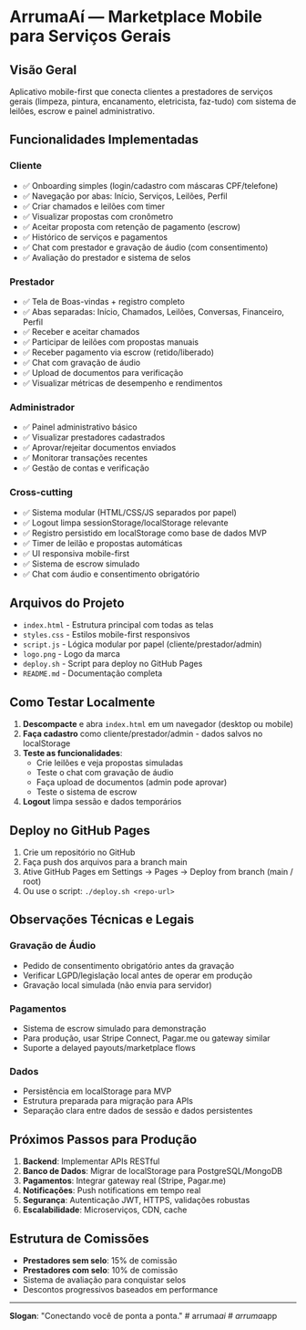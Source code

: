 # ArrumaAí — Marketplace Mobile para Serviços Gerais

## Visão Geral
Aplicativo mobile-first que conecta clientes a prestadores de serviços gerais (limpeza, pintura, encanamento, eletricista, faz-tudo) com sistema de leilões, escrow e painel administrativo.

## Funcionalidades Implementadas

### Cliente
- ✅ Onboarding simples (login/cadastro com máscaras CPF/telefone)
- ✅ Navegação por abas: Início, Serviços, Leilões, Perfil
- ✅ Criar chamados e leilões com timer
- ✅ Visualizar propostas com cronômetro
- ✅ Aceitar proposta com retenção de pagamento (escrow)
- ✅ Histórico de serviços e pagamentos
- ✅ Chat com prestador e gravação de áudio (com consentimento)
- ✅ Avaliação do prestador e sistema de selos

### Prestador
- ✅ Tela de Boas-vindas + registro completo
- ✅ Abas separadas: Início, Chamados, Leilões, Conversas, Financeiro, Perfil
- ✅ Receber e aceitar chamados
- ✅ Participar de leilões com propostas manuais
- ✅ Receber pagamento via escrow (retido/liberado)
- ✅ Chat com gravação de áudio
- ✅ Upload de documentos para verificação
- ✅ Visualizar métricas de desempenho e rendimentos

### Administrador
- ✅ Painel administrativo básico
- ✅ Visualizar prestadores cadastrados
- ✅ Aprovar/rejeitar documentos enviados
- ✅ Monitorar transações recentes
- ✅ Gestão de contas e verificação

### Cross-cutting
- ✅ Sistema modular (HTML/CSS/JS separados por papel)
- ✅ Logout limpa sessionStorage/localStorage relevante
- ✅ Registro persistido em localStorage como base de dados MVP
- ✅ Timer de leilão e propostas automáticas
- ✅ UI responsiva mobile-first
- ✅ Sistema de escrow simulado
- ✅ Chat com áudio e consentimento obrigatório

## Arquivos do Projeto
- `index.html` - Estrutura principal com todas as telas
- `styles.css` - Estilos mobile-first responsivos
- `script.js` - Lógica modular por papel (cliente/prestador/admin)
- `logo.png` - Logo da marca
- `deploy.sh` - Script para deploy no GitHub Pages
- `README.md` - Documentação completa

## Como Testar Localmente

1. **Descompacte** e abra `index.html` em um navegador (desktop ou mobile)
2. **Faça cadastro** como cliente/prestador/admin - dados salvos no localStorage
3. **Teste as funcionalidades**:
   - Crie leilões e veja propostas simuladas
   - Teste o chat com gravação de áudio
   - Faça upload de documentos (admin pode aprovar)
   - Teste o sistema de escrow
4. **Logout** limpa sessão e dados temporários

## Deploy no GitHub Pages

1. Crie um repositório no GitHub
2. Faça push dos arquivos para a branch main
3. Ative GitHub Pages em Settings → Pages → Deploy from branch (main / root)
4. Ou use o script: `./deploy.sh <repo-url>`

## Observações Técnicas e Legais

### Gravação de Áudio
- Pedido de consentimento obrigatório antes da gravação
- Verificar LGPD/legislação local antes de operar em produção
- Gravação local simulada (não envia para servidor)

### Pagamentos
- Sistema de escrow simulado para demonstração
- Para produção, usar Stripe Connect, Pagar.me ou gateway similar
- Suporte a delayed payouts/marketplace flows

### Dados
- Persistência em localStorage para MVP
- Estrutura preparada para migração para APIs
- Separação clara entre dados de sessão e dados persistentes

## Próximos Passos para Produção

1. **Backend**: Implementar APIs RESTful
2. **Banco de Dados**: Migrar de localStorage para PostgreSQL/MongoDB
3. **Pagamentos**: Integrar gateway real (Stripe, Pagar.me)
4. **Notificações**: Push notifications em tempo real
5. **Segurança**: Autenticação JWT, HTTPS, validações robustas
6. **Escalabilidade**: Microserviços, CDN, cache

## Estrutura de Comissões

- **Prestadores sem selo**: 15% de comissão
- **Prestadores com selo**: 10% de comissão
- Sistema de avaliação para conquistar selos
- Descontos progressivos baseados em performance

---

**Slogan**: "Conectando você de ponta a ponta."
#   a r r u m a _ a i  
 #   a r r u m a _ a p p  
 